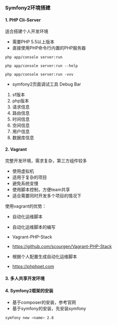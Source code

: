 ### Symfony2环境搭建

#### 1. PHP Cli-Server
适合搭建个人开发环境

- 需要PHP 5.5以上版本
- 直接使用PHP命令行内置的PHP服务器

```
php app/console server:run

php app/console server:run --help

php app/console server:run -vvv
```

- symfony2页面调试工具 Debug Bar
	
1. sf版本
2. php版本
3. 请求信息
4. 路由信息
5. 时间信息
6. 空间信息
7. 用户信息
8. 数据库信息


#### 2. Vagrant
完整开发环境，需求复杂，第三方组件较多

- 使用虚拟机
- 适用于复杂的项目
- 避免系统变慢
- 使用脚本控制，方便team共享
- 适合需要同时开发多个项目的情况下

使用vagrant的优势：

- 自动化运维脚本
- 自动化运维脚本的编写

- Vagrant-PHP-Stack
- https://github.com/scourgen/Vagrant-PHP-Stack

- 根据个人配置生成自动化运维脚本
- https://phphpet.com


#### 3. 多人共享开发环境

#### 4. Symfony2框架的安装

- 基于composer的安装，参考官网
- 基于symfony的安装，先安装symfony

``` bash
symfony new <name> 2.8
```
